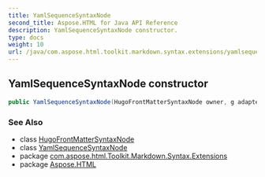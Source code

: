 ```yaml
---
title: YamlSequenceSyntaxNode
second_title: Aspose.HTML for Java API Reference
description: YamlSequenceSyntaxNode constructor. 
type: docs
weight: 10
url: /java/com.aspose.html.toolkit.markdown.syntax.extensions/yamlsequencesyntaxnode/yamlsequencesyntaxnode/
---
```

## YamlSequenceSyntaxNode constructor

```java
public YamlSequenceSyntaxNode(HugoFrontMatterSyntaxNode owner, g adaptee)
```

### See Also

* class [HugoFrontMatterSyntaxNode](../../hugofrontmattersyntaxnode/)
* class [YamlSequenceSyntaxNode](../)
* package [com.aspose.html.Toolkit.Markdown.Syntax.Extensions](../../yamlsequencesyntaxnode/)
* package [Aspose.HTML](../../../)
